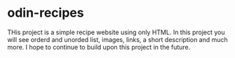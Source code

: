 # odin-recipes
THis project is a simple recipe website using only HTML.
In this project you will see orderd and unorded list, images, links, a short description and much more. 
I hope to continue to build upon this project in the future. 